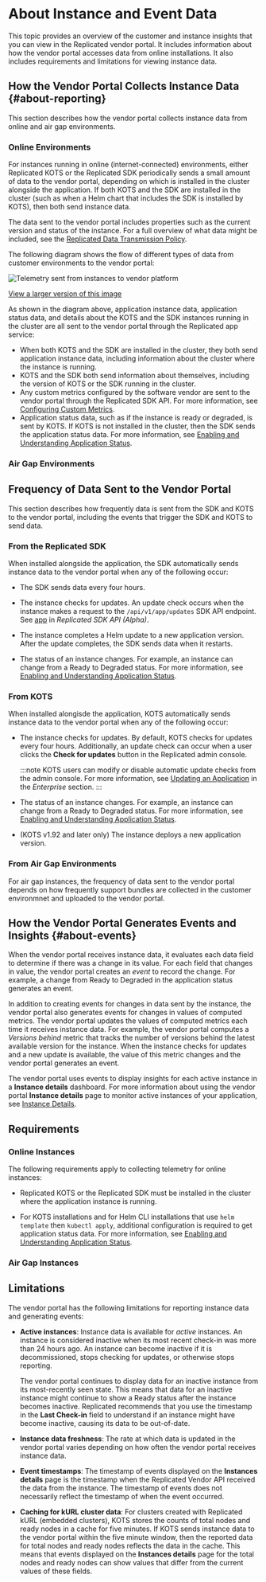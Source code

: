 # About Instance and Event Data

This topic provides an overview of the customer and instance insights that you can view in the Replicated vendor portal. It includes information about how the vendor portal accesses data from online installations. It also includes requirements and limitations for viewing instance data.  

## How the Vendor Portal Collects Instance Data {#about-reporting}

This section describes how the vendor portal collects instance data from online and air gap environments.

### Online Environments

For instances running in online (internet-connected) environments, either Replicated KOTS or the Replicated SDK periodically sends a small amount of data to the vendor portal, depending on which is installed in the cluster alongside the application. If both KOTS and the SDK are installed in the cluster (such as when a Helm chart that includes the SDK is installed by KOTS), then both send instance data.

The data sent to the vendor portal includes properties such as the current version and status of the instance. For a full overview of what data might be included, see the [Replicated Data Transmission Policy](https://docs.replicated.com/vendor/policies-data-transmission).

The following diagram shows the flow of different types of data from customer environments to the vendor portal:

![Telemetry sent from instances to vendor platform](/images/telemetry-diagram.png)

[View a larger version of this image](/images/telemetry-diagram.png)

As shown in the diagram above, application instance data, application status data, and details about the KOTS and the SDK instances running in the cluster are all sent to the vendor portal through the Replicated app service:
* When both KOTS and the SDK are installed in the cluster, they both send application instance data, including information about the cluster where the instance is running.
* KOTS and the SDK both send information about themselves, including the version of KOTS or the SDK running in the cluster.
* Any custom metrics configured by the software vendor are sent to the vendor portal through the Replicated SDK API. For more information, see [Configuring Custom Metrics](/vendor/custom-metrics).
* Application status data, such as if the instance is ready or degraded, is sent by KOTS. If KOTS is not installed in the cluster, then the SDK sends the application status data. For more information, see [Enabling and Understanding Application Status](/vendor/insights-app-status).

### Air Gap Environments



## Frequency of Data Sent to the Vendor Portal

This section describes how frequently data is sent from the SDK and KOTS to the vendor portal, including the events that trigger the SDK and KOTS to send data.

### From the Replicated SDK

When installed alongside the application, the SDK automatically sends instance data to the vendor portal when any of the following occur:

* The SDK sends data every four hours.

* The instance checks for updates. An update check occurs when the instance makes a request to the `/api/v1/app/updates` SDK API endpoint. See [app](/reference/replicated-sdk-apis#app) in _Replicated SDK API (Alpha)_.

* The instance completes a Helm update to a new application version. After the update completes, the SDK sends data when it restarts.

* The status of an instance changes. For example, an instance can change from a Ready to Degraded status. For more information, see [Enabling and Understanding Application Status](insights-app-status).

### From KOTS

When installed alongisde the application, KOTS automatically sends instance data to the vendor portal when any of the following occur:

* The instance checks for updates. By default, KOTS checks for updates every four hours. Additionally, an update check can occur when a user clicks the **Check for updates** button in the Replicated admin console. 

  :::note
  KOTS users can modify or disable automatic update checks from the admin console. For more information, see [Updating an Application](/enterprise/updating-apps) in the _Enterprise_ section.
  :::

* The status of an instance changes. For example, an instance can change from a Ready to Degraded status. For more information, see [Enabling and Understanding Application Status](insights-app-status).

* (KOTS v1.92 and later only) The instance deploys a new application version.

### From Air Gap Environments

For air gap instances, the frequency of data sent to the vendor portal depends on how frequently support bundles are collected in the customer environmnet and uploaded to the vendor portal.
## How the Vendor Portal Generates Events and Insights {#about-events}

When the vendor portal receives instance data, it evaluates each data field to determine if there was a change in its value. For each field that changes in value, the vendor portal creates an _event_ to record the change. For example, a change from Ready to Degraded in the application status generates an event.

In addition to creating events for changes in data sent by the instance, the vendor portal also generates events for changes in values of computed metrics. The vendor portal updates the values of computed metrics each time it receives instance data. For example, the vendor portal computes a _Versions behind_ metric that tracks the number of versions behind the latest available version for the instance. When the instance checks for updates and a new update is available, the value of this metric changes and the vendor portal generates an event.

The vendor portal uses events to display insights for each active instance in a **Instance details** dashboard. For more information about using the vendor portal **Instance details** page to monitor active instances of your application, see [Instance Details](instance-insights-details).

## Requirements

### Online Instances

The following requirements apply to collecting telemetry for online instances:

* Replicated KOTS or the Replicated SDK must be installed in the cluster where the application instance is running. 

* For KOTS installations and for Helm CLI installations that use `helm template` then `kubectl apply`, additional configuration is required to get application status data. For more information, see [Enabling and Understanding Application Status](/vendor/insights-app-status).

### Air Gap Instances

## Limitations

The vendor portal has the following limitations for reporting instance data and generating events:

* **Active instances**: Instance data is available for _active_ instances. An instance is considered inactive when its most recent check-in was more than 24 hours ago. An instance can become inactive if it is decommissioned, stops checking for updates, or otherwise stops reporting.

   The vendor portal continues to display data for an inactive instance from its most-recently seen state. This means that data for an inactive instance might continue to show a Ready status after the instance becomes inactive. Replicated recommends that you use the timestamp in the **Last Check-in** field to understand if an instance might have become inactive, causing its data to be out-of-date.
* **Instance data freshness**: The rate at which data is updated in the vendor portal varies depending on how often the vendor portal receives instance data.
* **Event timestamps**: The timestamp of events displayed on the **Instances details** page is the timestamp when the Replicated Vendor API received the data from the instance. The timestamp of events does not necessarily reflect the timestamp of when the event occurred.
* **Caching for kURL cluster data**: For clusters created with Replicated kURL (embedded clusters), KOTS stores the counts of total nodes and ready nodes in a cache for five minutes. If KOTS sends instance data to the vendor portal within the five minute window, then the reported data for total nodes and ready nodes reflects the data in the cache. This means that events displayed on the **Instances details** page for the total nodes and ready nodes can show values that differ from the current values of these fields.
